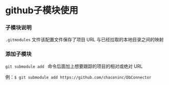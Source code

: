 # github子模块使用

### 子模块说明

`.gitmodules` 文件该配置文件保存了项目 URL 与已经拉取的本地目录之间的映射

### 添加子模块

`git submodule add ` 命令后面加上想要跟踪的项目的相对或绝对 URL 

例：`$ git submodule add https://github.com/chaconinc/DbConnector`

